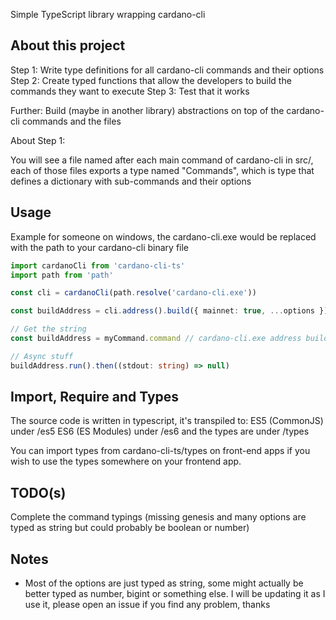 Simple TypeScript library wrapping cardano-cli

## About this project

Step 1: Write type definitions for all cardano-cli commands and their options
Step 2: Create typed functions that allow the developers to build the commands they want to execute
Step 3: Test that it works

Further: Build (maybe in another library) abstractions on top of the cardano-cli commands and the files

About Step 1:

You will see a file named after each main command of cardano-cli in src/, each of those files exports a type named "Commands", which is type that defines a dictionary with sub-commands and their options

## Usage
Example for someone on windows, the cardano-cli.exe would be replaced with the path to your cardano-cli binary file
```typescript
import cardanoCli from 'cardano-cli-ts'
import path from 'path'

const cli = cardanoCli(path.resolve('cardano-cli.exe'))

const buildAddress = cli.address().build({ mainnet: true, ...options })

// Get the string
const buildAddress = myCommand.command // cardano-cli.exe address build --mainnet --other-options...

// Async stuff
buildAddress.run().then((stdout: string) => null)
```

## Import, Require and Types

The source code is written in typescript, it's transpiled to:
ES5 (CommonJS) under /es5
ES6 (ES Modules) under /es6
and the types are under /types

You can import types from cardano-cli-ts/types on front-end apps if you wish to use the types somewhere on your frontend app.

## TODO(s)

Complete the command typings (missing genesis and many options are typed as string but could probably be boolean or number)

## Notes

-   Most of the options are just typed as string, some might actually be better typed as number, bigint or something else. I will be updating it as I use it, please open an issue if you find any problem, thanks
